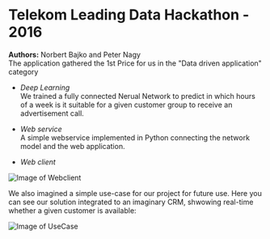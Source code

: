 # Telekom Leading Data Hackathon - 2016

<b>Authors:</b> Norbert Bajko and Peter Nagy</br>
The application gathered the 1st Price for us in the "Data driven application" category

* *Deep Learning*</br>
We trained a fully connected Nerual Network to predict in which hours of a week is it suitable for a given customer group to receive an advertisement call.

* *Web service*</br>
A simple webservice implemented in Python connecting the network model and the web application.

* *Web client*</br>

![Image of Webclient](https://github.com/norbertbajko/Telekom-Leading-Data-Hackathon-2016/blob/master/screen.png)


We also imagined a simple use-case for our project for future use. Here you can see our solution integrated to an imaginary CRM, shwowing real-time whether a given customer is available:

![Image of UseCase](https://github.com/norbertbajko/Telekom-Leading-Data-Hackathon-2016/blob/master/upgrade.png)
